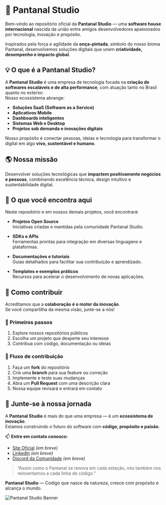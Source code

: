 # 🐆 Pantanal Studio

Bem-vindo ao repositório oficial da **Pantanal Studio** — uma **software house internacional** nascida da união entre amigos desenvolvedores apaixonados por tecnologia, inovação e propósito.

Inspirados pela força e agilidade da **onça-pintada**, símbolo do nosso bioma Pantanal, desenvolvemos soluções digitais que unem **criatividade, desempenho e impacto global**.

## 💡 O que é a Pantanal Studio?

A **Pantanal Studio** é uma empresa de tecnologia focada na **criação de softwares escaláveis e de alta performance**, com atuação tanto no Brasil quanto no exterior.  
Nosso ecossistema abrange:

- **Soluções SaaS (Software as a Service)**
- **Aplicativos Mobile**
- **Dashboards inteligentes**
- **Sistemas Web e Desktop**
- **Projetos sob demanda e inovações digitais**

Nosso propósito é conectar pessoas, ideias e tecnologia para transformar o digital em algo **vivo, sustentável e humano**.

## 🌎 Nossa missão

Desenvolver soluções tecnológicas que **impactem positivamente negócios e pessoas**, combinando excelência técnica, design intuitivo e sustentabilidade digital.

## 🧠 O que você encontra aqui

Neste repositório e em nossos demais projetos, você encontrará:

- **Projetos Open Source**  
  Iniciativas criadas e mantidas pela comunidade Pantanal Studio.
  
- **SDKs e APIs**  
  Ferramentas prontas para integração em diversas linguagens e plataformas.
  
- **Documentações e tutoriais**  
  Guias detalhados para facilitar sua contribuição e aprendizado.
  
- **Templates e exemplos práticos**  
  Recursos para acelerar o desenvolvimento de novas aplicações.

## 🤝 Como contribuir

Acreditamos que a **colaboração é o motor da inovação**.  
Se você compartilha da mesma visão, junte-se a nós!

### 🚀 Primeiros passos
1. Explore nossos repositórios públicos  
2. Escolha um projeto que desperte seu interesse  
3. Contribua com código, documentação ou ideias  

### 🔄 Fluxo de contribuição
1. Faça um **fork** do repositório  
2. Crie uma **branch** para sua feature ou correção  
3. Implemente e teste suas mudanças  
4. Abra um **Pull Request** com uma descrição clara  
5. Nossa equipe revisará e entrará em contato  

## 🌟 Junte-se à nossa jornada

A **Pantanal Studio** é mais do que uma empresa — é um **ecossistema de inovação**.  
Estamos construindo o futuro do software com **código, propósito e paixão**.

📫 **Entre em contato conosco:**
- [Site Oficial](https://pantanal.studio) *(em breve)*  
- [LinkedIn](https://linkedin.com/company/pantanalstudio) *(em breve)*  
- [Discord da Comunidade](https://discord.gg/pantanalstudio) *(em breve)*  

> “Assim como o Pantanal se renova em cada estação, nós também nos reinventamos a cada linha de código.”

**Pantanal Studio** — Código que nasce da natureza, cresce com propósito e alcança o mundo.

![Pantanal Studio Banner](https://i.imgur.com/gayoMCD.jpeg)
